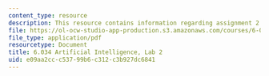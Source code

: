 ```yaml
---
content_type: resource
description: This resource contains information regarding assignment 2.
file: https://ol-ocw-studio-app-production.s3.amazonaws.com/courses/6-034-artificial-intelligence-fall-2010/e09aa2ccc53799b6c312c3b927dc6841_MIT6_034F10_lab2.pdf
file_type: application/pdf
resourcetype: Document
title: 6.034 Artificial Intelligence, Lab 2
uid: e09aa2cc-c537-99b6-c312-c3b927dc6841
---
```

